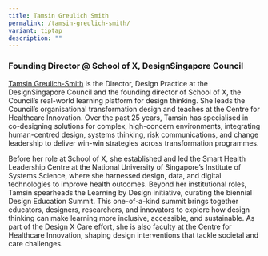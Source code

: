 ```yaml
---
title: Tamsin Greulich Smith
permalink: /tamsin-greulich-smith/
variant: tiptap
description: ""
---
```

<h3><strong>Founding Director @ School of X, DesignSingapore Council</strong></h3>
<p></p>
<p><a href="https://www.linkedin.com/in/tamsingreulich/" rel="noopener nofollow" target="_blank">Tamsin Greulich-Smith</a> is
the Director, Design Practice at the DesignSingapore Council and the founding
director of School of X, the Council’s real-world learning platform for
design thinking. She leads the Council’s organisational transformation
design and teaches at the Centre for Healthcare Innovation. Over the past
25 years, Tamsin has specialised in co-designing solutions for complex,
high-concern environments, integrating human-centred design, systems thinking,
risk communications, and change leadership to deliver win-win strategies
across transformation programmes.</p>
<p>Before her role at School of X, she established and led the Smart Health
Leadership Centre at the National University of Singapore’s Institute of
Systems Science, where she harnessed design, data, and digital technologies
to improve health outcomes. Beyond her institutional roles, Tamsin spearheads
the Learning by Design initiative, curating the biennial Design Education
Summit. This one-of-a-kind summit brings together educators, designers,
researchers, and innovators to explore how design thinking can make learning
more inclusive, accessible, and sustainable. As part of the Design X Care
effort, she is also faculty at the Centre for Healthcare Innovation, shaping
design interventions that tackle societal and care challenges.</p>